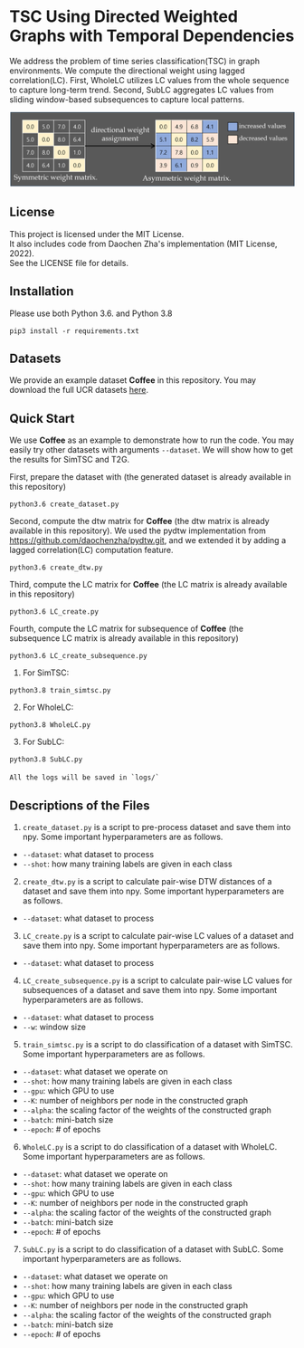 # TSC Using Directed Weighted Graphs with Temporal Dependencies
We address the problem of time series classification(TSC) in graph environments. We compute the directional weight using lagged correlation(LC). First, WholeLC utilizes LC values from the whole sequence to capture long-term trend. Second, SubLC aggregates LC values from sliding window-based subsequences to capture local patterns. 

<img width="700" src="overview.png" alt="overview" />

## License

This project is licensed under the MIT License.  
It also includes code from Daochen Zha's implementation (MIT License, 2022).  
See the LICENSE file for details.

## Installation
Please use both Python 3.6. and Python 3.8
```
pip3 install -r requirements.txt
```

## Datasets
We provide an example dataset **Coffee** in this repository. You may download the full UCR datasets [here](https://www.cs.ucr.edu/~eamonn/time_series_data_2018/).

## Quick Start
We use **Coffee** as an example to demonstrate how to run the code. You may easily try other datasets with arguments `--dataset`. We will show how to get the results for SimTSC and T2G.

First, prepare the dataset with (the generated dataset is already available in this repository)
```
python3.6 create_dataset.py
```

Second, compute the dtw matrix for **Coffee** (the dtw matrix is already available in this repository). We used the pydtw implementation from https://github.com/daochenzha/pydtw.git, and we extended it by adding a lagged correlation(LC) computation feature.
```
python3.6 create_dtw.py
```

Third, compute the LC matrix for **Coffee** (the LC matrix is already available in this repository)
```
python3.6 LC_create.py
```

Fourth, compute the LC matrix for subsequence of  **Coffee** (the subsequence LC matrix is already available in this repository)
```
python3.6 LC_create_subsequence.py
```

1. For SimTSC:
```
python3.8 train_simtsc.py
```

2. For WholeLC:
```
python3.8 WholeLC.py
```

3. For SubLC:
```
python3.8 SubLC.py

All the logs will be saved in `logs/`
```

## Descriptions of the Files

1. `create_dataset.py` is a script to pre-process dataset and save them into npy. Some important hyperparameters are as follows.
*   `--dataset`: what dataset to process
*   `--shot`: how many training labels are given in each class

2. `create_dtw.py` is a script to calculate pair-wise DTW distances of a dataset and save them into npy. Some important hyperparameters are as follows.
*   `--dataset`: what dataset to process

3. `LC_create.py` is a script to calculate pair-wise LC values of a dataset and save them into npy. Some important hyperparameters are as follows.
*   `--dataset`: what dataset to process

4. `LC_create_subsequence.py` is a script to calculate pair-wise LC values for subsequences of a dataset and save them into npy. Some important hyperparameters are as follows.
*   `--dataset`: what dataset to process
*   `--w`: window size

5. `train_simtsc.py` is a script to do classification of a dataset with SimTSC. Some important hyperparameters are as follows.
*   `--dataset`: what dataset we operate on
*   `--shot`: how many training labels are given in each class
*   `--gpu`: which GPU to use
*   `--K`: number of neighbors per node in the constructed graph
*   `--alpha`: the scaling factor of the weights of the constructed graph
*   `--batch`: mini-batch size
*   `--epoch`: # of epochs

6. `WholeLC.py` is a script to do classification of a dataset with WholeLC. Some important hyperparameters are as follows.
*   `--dataset`: what dataset we operate on
*   `--shot`: how many training labels are given in each class
*   `--gpu`: which GPU to use
*   `--K`: number of neighbors per node in the constructed graph
*   `--alpha`: the scaling factor of the weights of the constructed graph
*   `--batch`: mini-batch size
*   `--epoch`: # of epochs

7. `SubLC.py` is a script to do classification of a dataset with SubLC. Some important hyperparameters are as follows.
*   `--dataset`: what dataset we operate on
*   `--shot`: how many training labels are given in each class
*   `--gpu`: which GPU to use
*   `--K`: number of neighbors per node in the constructed graph
*   `--alpha`: the scaling factor of the weights of the constructed graph
*   `--batch`: mini-batch size
*   `--epoch`: # of epochs
